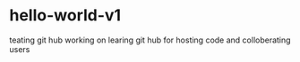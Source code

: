 # hello-world-v1
teating git hub
working on learing git hub for hosting code and colloberating users
